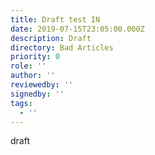 ```yaml
---
title: Draft test IN
date: 2019-07-15T23:05:00.000Z
description: Draft
directory: Bad Articles
priority: 0
role: ''
author: ''
reviewedby: ''
signedby: ''
tags:
  - ''
---
```

draft
